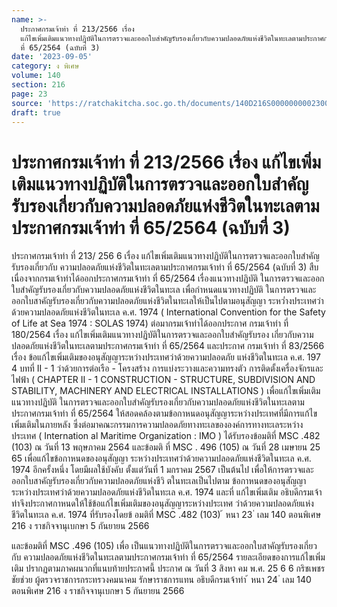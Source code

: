 ```yaml
---
name: >-
  ประกาศกรมเจ้าท่า ที่ 213/2566 เรื่อง
  แก้ไขเพิ่มเติมแนวทางปฏิบัติในการตรวจและออกใบสำคัญรับรองเกี่ยวกับความปลอดภัยแห่งชีวิตในทะเลตามประกาศกรมเจ้าท่า
  ที่ 65/2564 (ฉบับที่ 3)
date: '2023-09-05'
category: ง พิเศษ
volume: 140
section: 216
page: 23
source: 'https://ratchakitcha.soc.go.th/documents/140D216S0000000002300.pdf'
draft: true
---
```


# ประกาศกรมเจ้าท่า ที่ 213/2566 เรื่อง แก้ไขเพิ่มเติมแนวทางปฏิบัติในการตรวจและออกใบสำคัญรับรองเกี่ยวกับความปลอดภัยแห่งชีวิตในทะเลตามประกาศกรมเจ้าท่า ที่ 65/2564 (ฉบับที่ 3)

ประกาศกรมเจ้าท่า ที่ 213/ 256 6 เรื่อง แก้ไขเพิ่มเติมแนวทางปฏิบัติในการตรวจและออกใบสำคัญรับรองเกี่ยวกับ ความปลอดภัยแห่งชีวิตในทะเลตามประกาศกรมเจ้าท่า ที่ 65/2564 (ฉบับที่ 3) สืบเนื่องจากกรมเจ้าท่าได้ออกประกาศกรมเจ้าท่า ที่ 65/2564 เรื่องแนวทางปฏิบัติ ในการตรวจและออกใบสำคัญรับรองเกี่ยวกับความปลอดภัยแห่งชีวิตในทะเล เพื่อกำหนดแนวทางปฏิบัติ ในการตรวจและออกใบสาคัญรับรองเกี่ยวกับความปลอดภัยแห่งชีวิตในทะเลให้เป็นไปตามอนุสัญญา ระหว่ำงประเทศว่าด้วยความปลอดภัยแห่งชีวิตในทะเล ค.ศ. 1974 ( International Convention for the Safety of Life at Sea 1974 : SOLAS 1974) ต่อมากรมเจ้าท่าได้ออกประกาศ กรมเจ้าท่า ที่ 180/2564 เรื่อง แก้ไขเพิ่มเติมแนวทางปฏิบัติในการตรวจและออกใบสำคัญรับรอง เกี่ยวกับความปลอดภัยแห่งชีวิตในทะเลตามประกาศกรมเจ้าท่า ที่ 65/2564 และประกาศ กรมเจ้าท่า ที่ 83/2566 เรื่อง ข้อแก้ไขเพิ่มเติมของอนุสัญญาระหว่างประเทศว่าด้วยความปลอดภัย แห่งชีวิตในทะเล ค.ศ. 197 4 บทที่ II - 1 ว่าด้วยการต่อเรือ - โครงสร้าง การแบ่งระวางและความทรงตัว การติดตั้งเครื่องจักรและไฟฟ้า ( CHAPTER II - 1 CONSTRUCTION - STRUCTURE, SUBDIVISION AND STABILITY, MACHINERY AND ELECTRICAL INSTALLATIONS ) เพื่อแก้ไขเพิ่มเติมแนวทางปฏิบัติ ในการตรวจและออกใบสำคัญรับรองเกี่ยวกับความปลอดภัยแห่งชีวิตในทะเลตามประกาศกรมเจ้าท่า ที่ 65/2564 ให้สอดคล้องตามข้อกาหนดอนุสัญญาระหว่างประเทศที่มีการแก้ไขเพิ่มเติมในภายหลัง ซึ่งต่อมาคณะกรรมการความปลอดภัยทางทะเลขององค์การทางทะเลระหว่างประเทศ ( Internation al Maritime Organization : IMO ) ได้รับรองข้อมติที่ MSC .482 (103) ณ วันที่ 13 พฤษภาคม 2564 และข้อมติ ที่ MSC . 496 (105) ณ วันที่ 28 เมษายน 25 65 เพื่อแก้ไขข้อกาหนดของอนุสัญญา ระหว่างประเทศว่าด้วยความปลอดภัยแห่งชีวิตในทะเล ค.ศ. 1974 อีกครั้งหนึ่ง โดยมีผลใช้บังคับ ตั้งแต่วันที่ 1 มกราคม 2567 เป็นต้นไป เพื่อให้การตรวจและออกใบสาคัญรับรองเกี่ยวกับความปลอดภัยแห่งชีวิ ตในทะเลเป็นไปตาม ข้อกาหนดของอนุสัญญาระหว่างประเทศว่าด้วยความปลอดภัยแห่งชีวิตในทะเล ค.ศ. 1974 และที่ แก้ไขเพิ่มเติม อธิบดีกรมเจ้าท่าจึงประกาศกาหนดให้ใช้ข้อแก้ไขเพิ่มเติมของอนุสัญญาระหว่างประเทศ ว่าด้วยความปลอดภัยแห่งชีวิตในทะเล ค.ศ. 1974 ที่รับรองโดยข้ อมติที่ MSC .482 (103) ้ หนา 23 ่ เลม 140 ตอนพิเศษ 216 ง ราชกิจจานุเบกษา 5 กันยายน 2566

และข้อมติที่ MSC .496 (105) เพื่อ เป็นแนวทางปฏิบัติในการตรวจและออกใบสาคัญรับรองเกี่ยวกับ ความปลอดภัยแห่งชีวิตในทะเลตามประกาศกรมเจ้าท่า ที่ 65/2564 รายละเอียดของการแก้ไขเพิ่มเติม ปรากฏตามภาคผนวกที่แนบท้ายประกาศนี้ ประกาศ ณ วันที่ 3 สิงหา คม พ.ศ. 25 6 6 กริชเพชร ชัยช่วย ผู้ตรวจราชการกระทรวงคมนาคม รักษาราชการแทน อธิบดีกรมเจ้าท่า ้ หนา 24 ่ เลม 140 ตอนพิเศษ 216 ง ราชกิจจานุเบกษา 5 กันยายน 2566



































































































